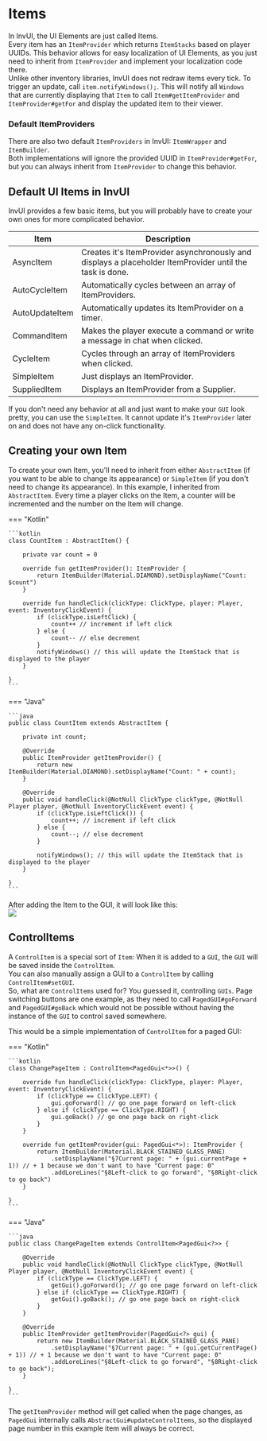 # Items

In InvUI, the UI Elements are just called Items.  
Every item has an ``ItemProvider`` which returns ``ItemStacks`` based on player UUIDs. This behavior allows for easy localization of UI Elements, as you just need to inherit from ``ItemProvider`` and implement your localization code there.  
Unlike other inventory libraries, InvUI does not redraw items every tick. To trigger an update, call ``item.notifyWindows();``. This will notify all ``Windows`` that are currently displaying that ``Item`` to call ``Item#getItemProvider`` and ``ItemProvider#getFor`` and display the updated item to their viewer.

### Default ItemProviders
There are also two default ``ItemProviders`` in InvUI: ``ItemWrapper`` and ``ItemBuilder``.  
Both implementations will ignore the provided UUID in ``ItemProvider#getFor``, but you can always inherit from ``ItemProvider`` to change this behavior.

## Default UI Items in InvUI
InvUI provides a few basic items, but you will probably have to create your own ones for more complicated behavior.

| Item           | Description                                                                                              |
|----------------|----------------------------------------------------------------------------------------------------------|
| AsyncItem      | Creates it's ItemProvider asynchronously and displays a placeholder ItemProvider until the task is done. |
| AutoCycleItem  | Automatically cycles between an array of ItemProviders.                                                  |
| AutoUpdateItem | Automatically updates its ItemProvider on a timer.                                                       |
| CommandItem    | Makes the player execute a command or write a message in chat when clicked.                              |
| CycleItem      | Cycles through an array of ItemProviders when clicked.                                                   |
| SimpleItem     | Just displays an ItemProvider.                                                                           |
| SuppliedItem   | Displays an ItemProvider from a Supplier<ItemProvider>.                                                  |

If you don't need any behavior at all and just want to make your ``GUI`` look pretty, you can use the ``SimpleItem``. It cannot update it's ``ItemProvider`` later on and does not have any on-click functionality.

## Creating your own Item
To create your own Item, you'll need to inherit from either ``AbstractItem`` (if you want to be able to change its appearance) or ``SimpleItem`` (if you don't need to change its appearance).
In this example, I inherited from ``AbstractItem``.
Every time a player clicks on the Item, a counter will be incremented and the number on the Item will change.

=== "Kotlin"

    ```kotlin
    class CountItem : AbstractItem() {
        
        private var count = 0
        
        override fun getItemProvider(): ItemProvider {
            return ItemBuilder(Material.DIAMOND).setDisplayName("Count: $count")
        }
        
        override fun handleClick(clickType: ClickType, player: Player, event: InventoryClickEvent) {
            if (clickType.isLeftClick) {
                count++ // increment if left click
            } else {
                count-- // else decrement
            }
            notifyWindows() // this will update the ItemStack that is displayed to the player
        }
        
    }
    ```

=== "Java"

    ```java
    public class CountItem extends AbstractItem {
        
        private int count;
        
        @Override
        public ItemProvider getItemProvider() {
            return new ItemBuilder(Material.DIAMOND).setDisplayName("Count: " + count);
        }
        
        @Override
        public void handleClick(@NotNull ClickType clickType, @NotNull Player player, @NotNull InventoryClickEvent event) {
            if (clickType.isLeftClick()) {
                count++; // increment if left click
            } else {
                count--; // else decrement
            }
            
            notifyWindows(); // this will update the ItemStack that is displayed to the player
        }
        
    }
    ```

After adding the Item to the GUI, it will look like this:  
![](https://i.imgur.com/bTEFRqc.gif)

## ControlItems
A `ControlItem` is a special sort of `Item`: When it is added to a `GUI`, the `GUI` will be saved inside the `ControlItem`.  
You can also manually assign a GUI to a `ControlItem` by calling `ControlItem#setGUI`.  
So, what are `ControlItems` used for? You guessed it, controlling `GUIs`. Page switching buttons are one example, as they need to call ``PagedGUI#goForward`` and ``PagedGUI#goBack`` which would not be possible without having the instance of the ``GUI`` to control saved somewhere.

This would be a simple implementation of `ControlItem` for a paged GUI:

=== "Kotlin"

    ```kotlin
    class ChangePageItem : ControlItem<PagedGui<*>>() {
        
        override fun handleClick(clickType: ClickType, player: Player, event: InventoryClickEvent) {
            if (clickType == ClickType.LEFT) {
                gui.goForward() // go one page forward on left-click
            } else if (clickType == ClickType.RIGHT) {
                gui.goBack() // go one page back on right-click
            }
        }
        
        override fun getItemProvider(gui: PagedGui<*>): ItemProvider {
            return ItemBuilder(Material.BLACK_STAINED_GLASS_PANE)
                .setDisplayName("§7Current page: " + (gui.currentPage + 1)) // + 1 because we don't want to have "Current page: 0"
                .addLoreLines("§8Left-click to go forward", "§8Right-click to go back")
        }
        
    }
    ```

=== "Java"

    ```java
    public class ChangePageItem extends ControlItem<PagedGui<?>> {
        
        @Override
        public void handleClick(@NotNull ClickType clickType, @NotNull Player player, @NotNull InventoryClickEvent event) {
            if (clickType == ClickType.LEFT) {
                getGui().goForward(); // go one page forward on left-click
            } else if (clickType == ClickType.RIGHT) {
                getGui().goBack(); // go one page back on right-click
            }
        }
        
        @Override
        public ItemProvider getItemProvider(PagedGui<?> gui) {
            return new ItemBuilder(Material.BLACK_STAINED_GLASS_PANE)
                .setDisplayName("§7Current page: " + (gui.getCurrentPage() + 1)) // + 1 because we don't want to have "Current page: 0"
                .addLoreLines("§8Left-click to go forward", "§8Right-click to go back");
        }
        
    }
    ```

The `getItemProvider` method will get called when the page changes, as `PagedGui` internally calls `AbstractGui#updateControlItems`, so the displayed page number in this example item will always be correct.